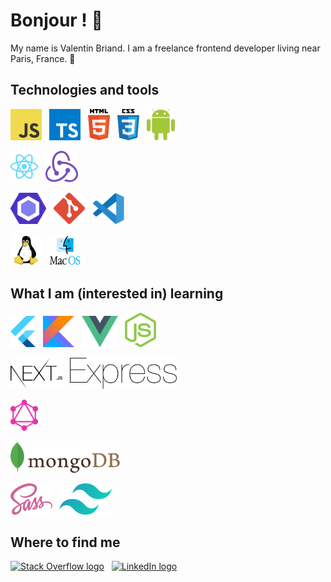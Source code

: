 # Bonjour ! 🥖

My name is Valentin Briand. I am a freelance frontend developer living near Paris, France. 🥐

## Technologies and tools

[<img src="./img/javascript.svg" alt="JavaScript logo" title="JavaScript" width="50em" />][tech_tools_anchor]
&nbsp;
[<img src="./img/typescript.svg" alt="TypeScript logo" title="TypeScript" width="50em" />][tech_tools_anchor]
&nbsp;
[<img src="./img/html5.svg" alt="HTML5 logo" title="HTML5" height="50em" />][tech_tools_anchor]
&nbsp;
[<img src="./img/css3.svg" alt="CSS3 logo" title="CSS3" height="50em" />][tech_tools_anchor]
&nbsp;
[<img src="./img/android.svg" alt="Android logo" title="Android" height="50em" />][tech_tools_anchor]

[<img src="./img/react.svg" alt="React.js / React Native logo" title="React.js / React Native" height="50em" />][tech_tools_anchor]
&nbsp;
[<img src="./img/redux.svg" alt="Redux logo" title="Redux" height="50em" />][tech_tools_anchor]

[<img src="./img/eslint.svg" alt="ESLint logo" title="ESLint" height="50em" />][tech_tools_anchor]
&nbsp;
[<img src="./img/git.svg" alt="git logo" title="git" height="50em" />][tech_tools_anchor]
&nbsp;
[<img src="./img/vscode.svg" alt="Visual Studio Code logo" title="Visual Studio Code" height="50em" />][tech_tools_anchor]

[<img src="./img/linux.svg" alt="Linux logo" title="GNU/Linux" height="50em" />][tech_tools_anchor]
&nbsp;
[<img src="./img/macos.svg" alt="MacOS logo" title="React.js / React Native" height="50em" />][tech_tools_anchor]

## What I am (interested in) learning

[<img src="./img/flutter.svg" alt="Flutter logo" title="Flutter" height="50em" />][learning_anchor]
&nbsp;
[<img src="./img/kotlin.svg" alt="Kotlin logo" title="Kotlin" height="50em" />][learning_anchor]
&nbsp;
[<img src="./img/vuejs.svg" alt="Vue.js logo" title="Vue.js" height="50em" />][learning_anchor]
&nbsp;
[<img src="./img/nodejs.svg" alt="Node.js logo" title="Node.js" width="50em" />][learning_anchor]

[<img src="./img/nextjs.svg" alt="Next.js logo" title="Next.js" height="50em" />][learning_anchor]
&nbsp;
[<img src="./img/express.svg" alt="Express.js logo" title="Express.js" height="50em" />][learning_anchor]

[<img src="./img/graphql.svg" alt="GraphQL logo" title="GraphQL" height="50em" />][learning_anchor]

[<img src="./img/mongodb.svg" alt="MongoDB logo" title="MongoDB" height="50em" />][learning_anchor]

[<img src="./img/sass.svg" alt="Sass logo" title="Sass" height="50em" />][learning_anchor]
&nbsp;
[<img src="./img/tailwindcss.svg" alt="Tailwind CSS logo" title="Tailwind CSS" height="50em" />][learning_anchor]

## Where to find me

[![Stack Overflow logo](https://img.shields.io/badge/Stack%20Overflow-FE7A16?logo=stackoverflow&logoColor=FFFFFF "Stack Overflow")](https://stackoverflow.com/users/10927329/valentin-briand)
&nbsp;
[![LinkedIn logo](https://img.shields.io/badge/LinkedIn-0077B5?logo=linkedin&logoColor=FFFFFF "LinkedIn")](https://www.linkedin.com/in/valentinbriand42)

[tech_tools_anchor]: #technologies-and-tools
[learning_anchor]: #what-i-am-interested-in-learning

